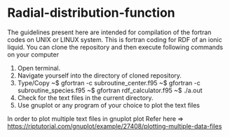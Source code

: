 # Radial-distribution-function

The guidelines present here are intended for compilation of the fortran codes on UNIX or LINUX system. 
This is fortran coding for RDF of an ionic liquid. You can clone the repository and then execute following commands on your computer

1) Open terminal.
2) Navigate yourself into the directory of cloned repository.
3) Type/Copy 
   ~$ gfortran -c subroutine_center.f95
   ~$ gfortran -c subroutine_species.f95
   ~$ gfortran rdf_calculator.f95
   ~$ ./a.out
4) Check for the text files in the current directory. 
5) Use gnuplot or any program of your choice to plot the text files 

In order to plot multiple text files in gnuplot plot Refer here => https://riptutorial.com/gnuplot/example/27408/plotting-multiple-data-files
